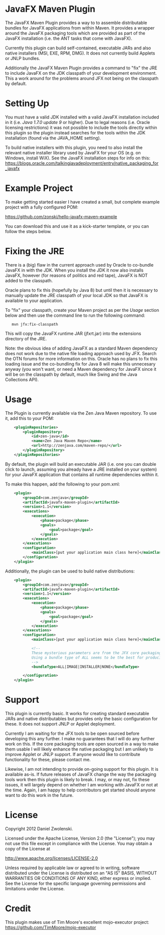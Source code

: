 JavaFX Maven Plugin
===================

The JavaFX Maven Plugin provides a way to to assemble distributable bundles for JavaFX applications from within Maven.
It provides a wrapper around the JavaFX packaging tools which are provided as part of the JavaFX installation (i.e. the
ANT tasks that come with JavaFX).

Currently this plugin can build self-contained, executable JARs and also native installers (MSI, EXE, RPM, DMG). It
does not currently build Applets or JNLP bundles.

Additionally the JavaFX Maven Plugin provides a command to "fix" the JRE to include JavaFX on the JDK classpath of your 
development environment. This a work around for the problems around JFX not being on the classpath by default. 


Setting Up
============

You must have a valid JDK installed with a valid JavaFX installation included in it (i.e. *Java 1.7.0 update 9* or higher). Due to legal reasons (i.e. Oracle
licensing restrictions) it was not possible to include the tools directly within this plugin so the plugin instead
searches for the tools within the JDK installation (found via the JAVA_HOME setting).

To build native installers with this plugin, you need to also install the relevant native installer library used by
JavaFX for your OS (e.g. on Windows, install WiX). See the JavaFX installation steps for info on this: https://blogs.oracle.com/talkingjavadeployment/entry/native_packaging_for_javafx


Example Project
===============

To make getting started easier I have created a small, but complete example project with a fully configured POM:

https://github.com/zonski/hello-javafx-maven-example

You can download this and use it as a kick-starter template, or you can follow the steps below. 


Fixing the JRE
===============

There is a (big) flaw in the current approach used by Oracle to co-bundle JavaFX in with the JDK. When you install 
the JDK it now also installs JavaFX, however (for reasons of politics and red tape), JavaFX is NOT added to the 
classpath.

Oracle plans to fix this (hopefully by Java 8) but until then it is necessary to manually update the JRE classpath of
your local JDK so that JavaFX is available to your application. 

To "fix" your classpath, create your Maven project as per the *Usage* section below and then use the command line to run the
following command: 

```
   mvn jfx:fix-classpath
```

This will copy the JavaFX runtime JAR (jfxrt.jar) into the extensions directory of the JRE.

Note: the obvious idea of adding JavaFX as a standard Maven dependency does not work due to the native file loading 
approach used by JFX. Search the OTN forums for more information on this. Oracle has no plans to fix this loading issue
and the co-bundling fix for Java 8 will make this unnecesary anyway (you won't want, or need a Maven dependency for 
JavaFX since it will be on the classpath by default, much like Swing and the Java Collections API).  



Usage
=============

The Plugin is currently available via the Zen Java Maven repository. To use it, add this to your POM:

``` xml
    <pluginRepositories>
        <pluginRepository>
            <id>zen-java</id>
            <name>Zen Java Maven Repo</name>
            <url>http://zenjava.com/maven-repo/</url>
        </pluginRepository>
    </pluginRepositories>
```

By default, the plugin will build an executable JAR (i.e. one you can double click to launch, assuming you already have
a JRE installed on your system) for your JavaFX application that contains all runtime dependencies within it.

To make this happen, add the following to your pom.xml:

``` xml
    <plugin>
        <groupId>com.zenjava</groupId>
        <artifactId>javafx-maven-plugin</artifactId>
        <version>1.1</version>
        <executions>
            <execution>
                <phase>package</phase>
                <goals>
                    <goal>package</goal>
                </goals>
            </execution>
        </executions>
        <configuration>
            <mainClass>[put your application main class here]</mainClass>
        </configuration>
    </plugin>
```

Additionally, the plugin can be used to build native distributions:

``` xml
    <plugin>
        <groupId>com.zenjava</groupId>
        <artifactId>javafx-maven-plugin</artifactId>
        <version>1.1</version>
        <executions>
            <execution>
                <phase>package</phase>
                <goals>
                    <goal>package</goal>
                </goals>
            </execution>
        </executions>
        <configuration>
            <mainClass>[put your application main class here]</mainClass>

            <!-- 
            These mysterious parameters are from the JFX core packaging library. 
            Using a bundle type of ALL seems to be the best for producing native installers 
            -->  
            <bundleType>ALL|IMAGE|INSTALLER|NONE</bundleType>

        </configuration>
    </plugin>
```


Support
=======

This plugin is currently basic. It works for creating standard executable JARs and native distributables but provides only the basic
configuration for these. It does not support JNLP or Applet deployment.

Currently I am waiting for the JFX tools to be open sourced before developing this any further. I make no guarantees
that I will do any further work on this. If the core packaging tools are open sourced in a way to make them usable
I will likely enhance the native packaging but I am unlikely to improve Applet or JNLP support. If anyone would like
to contribute functionality for these, please contact me. 

Likewise, I am not intending to provide on-going support for this plugin. It is available as-is. If future releases of
JavaFX change the way the packaging tools work then this plugin is likely to break. I may, or may not, fix these issues, 
it will largely depend on whether I am working with JavaFX or not at the time. Again, I am happy to help contributors 
get started should anyone want to do this work in the future.


License
=======

Copyright 2012 Daniel Zwolenski.

Licensed under the Apache License, Version 2.0 (the "License"); you may not use this file except in compliance with the License. You may obtain a copy of the License at

   http://www.apache.org/licenses/LICENSE-2.0

Unless required by applicable law or agreed to in writing, software distributed under the License is distributed on an "AS IS" BASIS, WITHOUT WARRANTIES OR CONDITIONS OF ANY KIND, either express or implied. See the License for the specific language governing permissions and limitations under the License.


Credit
======

This plugin makes use of Tim Moore's excellent mojo-executor project: https://github.com/TimMoore/mojo-executor

